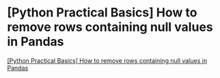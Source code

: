 # [Python Practical Basics] How to remove rows containing null values in Pandas
[[Python Practical Basics] How to remove rows containing null values in Pandas](https://aiwithcloud.com/2022/09/15/python_practical_basics_how_to_remove_rows_containing_null_values_in_pandas/)